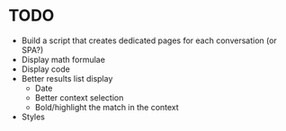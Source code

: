 # TODO

- Build a script that creates dedicated pages for each conversation (or SPA?)
- Display math formulae
- Display code
- Better results list display
  - Date
  - Better context selection
  - Bold/highlight the match in the context
- Styles
